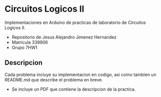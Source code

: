 # Circuitos Logicos II
Implementaciones en Arduino de practicas de laboratorio de Circuitos Logicos II.
* Repositorio de Jesus Alejandro Jimenez Hernandez
* Matricula 338906
* Grupo 7HW1
## Descripcion
Cada problema incluye su implementacion en codigo, asi como tambien un README.md que describe el problema en breve.
* Se incluye un PDF que contiene la descripcion de la practica.
